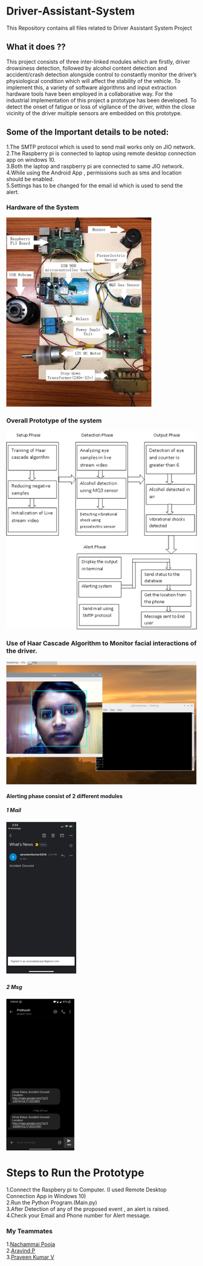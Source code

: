 # Driver-Assistant-System
This Repository contains all files related to Driver Assistant System Project

## What it does ??
This project consists of three inter-linked modules which are firstly, driver
drowsiness detection, followed by alcohol content detection and accident/crash
detection alongside control to constantly monitor the driver’s physiological
condition which will affect the stability of the vehicle. To implement this, a
variety of software algorithms and input extraction hardware tools have been
employed in a collaborative way. For the industrial implementation of this
project a prototype has been developed. To detect the onset of fatigue or loss of
vigilance of the driver, within the close vicinity of the driver multiple sensors
are embedded on this prototype.

## Some of the Important details to be noted:
1.The SMTP protocol which is used to send mail works only on JIO network. <br>
2.The Raspberry pi is connected to laptop using remote desktop connection app on windows 10.<br>
3.Both the laptop and raspberry pi are connected to same JIO network.<br>
4.While using the Android App , permissions such as sms and location should be enabled.<br>
5.Settings has to be changed for the email id which is used to send the alert.<br>

<h3>Hardware of the System</h3>
<img src="https://github.com/prathyush2510/Driver-Assistance-System/blob/main/images/hardware.PNG" height=500px>

<h3>Overall Prototype of the system</h3>
<img src="https://github.com/prathyush2510/Driver-Assistance-System/blob/main/images/Untitled.png">

<h3>Use of Haar Cascade Algorithm to Monitor facial interactions of the driver.</h3>
<img src="https://github.com/prathyush2510/Driver-Assistance-System/blob/main/images/face.PNG">

<h4>Alerting phase consist of 2 different modules</h4>
<h5>1 Mail <h5>
 <img src="https://github.com/prathyush2510/Driver-Assistance-System/blob/main/images/mail1.jpeg" height=400px>

<h5>2 Msg <h5>
 <img src="https://github.com/prathyush2510/Driver-Assistance-System/blob/main/images/msg.jpeg" height=400px>
 
 <h1>Steps to Run the Prototype</h1>
 1.Connect the Raspbery pi to Computer. (I used Remote Desktop Connection App in Windows 10)<br>
 2.Run the Python Program.(Main.py)<br>
 3.After Detection of any of the proposed event , an alert is raised.<br>
 4.Check your Email and Phone number for Alert message. <br>
 
 
 <h3>My Teammates </h3>
 1.<a href="https://github.com/NachammaiPooja">Nachammai Pooja</a><br>
 2.<a href="https://github.com/Aravind1411">Aravind P</a><br>
 3.<a href="https://github.com/praveenkumar0211">Praveen Kumar V</a><br>
